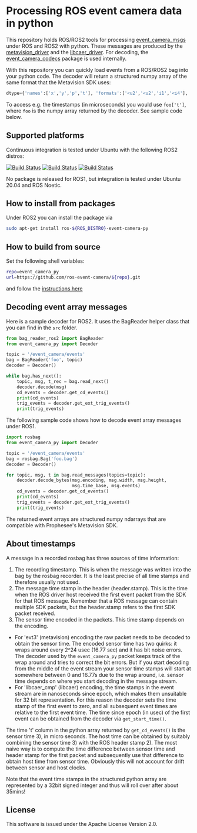 # Processing ROS event camera data in python

This repository holds ROS/ROS2 tools for processing
[event_camera_msgs](https://github.com/ros-event-camera/event_camera_msgs)
under ROS and ROS2 with python. These messages are produced by the
[metavision_driver](https://github.com/ros-event-camera/metavision_driver) and
the [libcaer_driver](https://github.com/ros-event-camera/libcaer_driver).
For decoding, the [event_camera_codecs](https://github.com/ros-event-camera/event_camera_codecs)
package is used internally.

With this repository you can quickly load events from a ROS/ROS2 bag
into your python code. The decoder will return a structured numpy array of the same format that the Metavision SDK uses:
```python
dtype={'names':['x','y','p','t'], 'formats':['<u2','<u2','i1','<i4'], 'offsets':[0,2,4,8], 'itemsize':12})]
```
To access e.g. the timestamps (in microseconds) you would use ``foo['t']``, where ``foo`` is the numpy array returned by the decoder. See sample code below.

## Supported platforms

Continuous integration is tested under Ubuntu with the following ROS2 distros:

 [![Build Status](https://build.ros2.org/buildStatus/icon?job=Hdev__event_camera_py__ubuntu_jammy_amd64&subject=Humble)](https://build.ros2.org/job/Hdev__event_camera_py__ubuntu_jammy_amd64/)
 [![Build Status](https://build.ros2.org/buildStatus/icon?job=Idev__event_camera_py__ubuntu_jammy_amd64&subject=Iron)](https://build.ros2.org/job/Idev__event_camera_py__ubuntu_jammy_amd64/)
 [![Build Status](https://build.ros2.org/buildStatus/icon?job=Rdev__event_camera_py__ubuntu_jammy_amd64&subject=Rolling)](https://build.ros2.org/job/Rdev__event_camera_py__ubuntu_jammy_amd64/)

No package is released for ROS1, but integration is tested under Ubuntu 20.04 and ROS Noetic.

## How to install from packages
Under ROS2 you can install the package via
```bash
sudo apt-get install ros-${ROS_DISTRO}-event-camera-py
```
## How to build from source

Set the following shell variables:
```bash
repo=event_camera_py
url=https://github.com/ros-event-camera/${repo}.git
```
and follow the [instructions here](https://github.com/ros-misc-utilities/.github/blob/master/docs/build_ros_repository.md)

## Decoding event array messages

Here is a sample decoder for ROS2. It uses the BagReader helper class that you can find in the ``src`` folder.
```python
from bag_reader_ros2 import BagReader
from event_camera_py import Decoder

topic = '/event_camera/events'
bag = BagReader('foo', topic)
decoder = Decoder()

while bag.has_next():
    topic, msg, t_rec = bag.read_next()
    decoder.decode(msg)
    cd_events = decoder.get_cd_events()
    print(cd_events)
    trig_events = decoder.get_ext_trig_events()
    print(trig_events)
```

The following sample code shows how to decode event array messages under ROS1.
```python
import rosbag
from event_camera_py import Decoder

topic = '/event_camera/events'
bag = rosbag.Bag('foo.bag')
decoder = Decoder()

for topic, msg, t in bag.read_messages(topics=topic):
    decoder.decode_bytes(msg.encoding, msg.width, msg.height,
	                     msg.time_base, msg.events)
    cd_events = decoder.get_cd_events()
    print(cd_events)
    trig_events = decoder.get_ext_trig_events()
    print(trig_events)
```

The returned event arrays are structured numpy ndarrays that are
compatible with Prophesee's Metavision SDK.

## About timestamps

A message in a recorded rosbag has three sources of time information:

1) The recording timestamp. This is when the message was written into
the bag by the rosbag recorder. It is the least precise of all time
stamps and therefore usually not used.
2) The message time stamp in the header (header.stamp). This is the
time when the ROS driver host received the first event packet from the SDK
for that ROS message. Remember that a ROS message can contain multiple
SDK packets, but the header.stamp refers to the first SDK packet
received.
3) The sensor time encoded in the packets. This time stamp depends on
the encoding. 
  - For 'evt3' (metavision) encoding the raw packet needs to be decoded
    to obtain the sensor time. The encoded sensor time has two quirks: it
    wraps around every 2^24 usec (16.77 sec) and it has bit noise errors.
    The decoder used by the ``event_camera_py`` packet keeps track of the
    wrap around and tries to correct the bit errors. But if you start
    decoding from the middle of the event stream your sensor time stamps
    will start at somewhere between 0 and 16.77s due to the wrap
    around, i.e. sensor time depends on where you start decoding in the
    message stream.
  - For 'libcaer_cmp' (libcaer) encoding, the time stamps in the event
    stream are in nanoseconds since epoch, which makes them unsuitable for
    32 bit representation. For this reason the decoder sets the time stamp
    of the first event to zero, and all subsequent event times are relative
    to the first event time. The time since epoch (in usec) of the first
    event can be obtained from the decoder via ``get_start_time()``.

The time 't' column in the python array returned by ``get_cd_events()``
is the sensor time 3), in micro seconds. The host time can be
obtained by suitably combining the sensor time 3) with the ROS header
stamp 2). The most naive way is to compute the time difference between
sensor time and header stamp for the first packet and subsequently
use that difference to obtain host time from sensor time. Obviously
this will not account for drift between sensor and host clocks.

Note that the event time stamps in the structured python array are represented
by a 32bit signed integer and thus will roll over after about 35mins!


## License

This software is issued under the Apache License Version 2.0.
